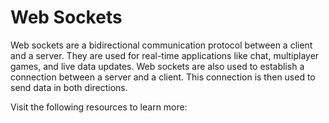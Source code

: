 # Web Sockets

Web sockets are a bidirectional communication protocol between a client and a server. They are used for real-time applications like chat, multiplayer games, and live data updates. Web sockets are also used to establish a connection between a server and a client. This connection is then used to send data in both directions.

Visit the following resources to learn more:

